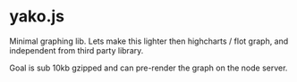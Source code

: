 yako.js
======

Minimal graphing lib. Lets make this lighter then highcharts / flot graph, and independent from third party library.

Goal is sub 10kb gzipped and can pre-render the graph on the node server.
